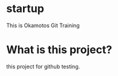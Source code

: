 startup
=======
This is Okamotos Git Training

# What is this project?
this project for github testing.
